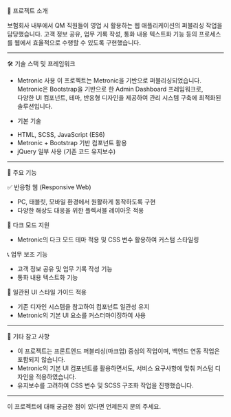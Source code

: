📌 프로젝트 소개

보험회사 내부에서 QM 직원들이 영업 시 활용하는 웹 애플리케이션의 퍼블리싱 작업을 담당했습니다. 
고객 정보 공유, 업무 기록 작성, 통화 내용 텍스트화 기능 등의 프로세스를 웹에서 효율적으로 수행할 수 있도록 구현했습니다.  

---

🛠️ 기술 스택 및 프레임워크

* Metronic 사용
이 프로젝트는 Metronic을 기반으로 퍼블리싱되었습니다.  
Metronic은 Bootstrap을 기반으로 한 Admin Dashboard 프레임워크로,  
다양한 UI 컴포넌트, 테마, 반응형 디자인을 제공하여 관리 시스템 구축에 최적화된 솔루션입니다.

* 기본 기술
- HTML, SCSS, JavaScript (ES6)
- Metronic + Bootstrap 기반 컴포넌트 활용
- jQuery 일부 사용 (기존 코드 유지보수)

---

🚀 주요 기능

✅ 반응형 웹 (Responsive Web)
  - PC, 태블릿, 모바일 환경에서 원활하게 동작하도록 구현
  - 다양한 해상도 대응을 위한 플렉서블 레이아웃 적용

🌙 다크 모드 지원
  - Metronic의 다크 모드 테마 적용 및 CSS 변수 활용하여 커스텀 스타일링

📞 업무 보조 기능
  - 고객 정보 공유 및 업무 기록 작성 기능  
  - 통화 내용 텍스트화 기능

🎨 일관된 UI 스타일 가이드 적용
  - 기존 디자인 시스템을 참고하여 컴포넌트 일관성 유지
  - Metronic의 기본 UI 요소를 커스터마이징하여 사용  

---

📎 기타 참고 사항

- 이 프로젝트는 프론트엔드 퍼블리싱(마크업) 중심의 작업이며, 백엔드 연동 작업은 포함되지 않습니다.
- Metronic의 기본 UI 컴포넌트를 활용하면서도, 서비스 요구사항에 맞춰 커스텀 디자인을 적용하였습니다.  
- 유지보수를 고려하여 CSS 변수 및 SCSS 구조화 작업을 진행했습니다.  

---

이 프로젝트에 대해 궁금한 점이 있다면 언제든지 문의 주세요.
